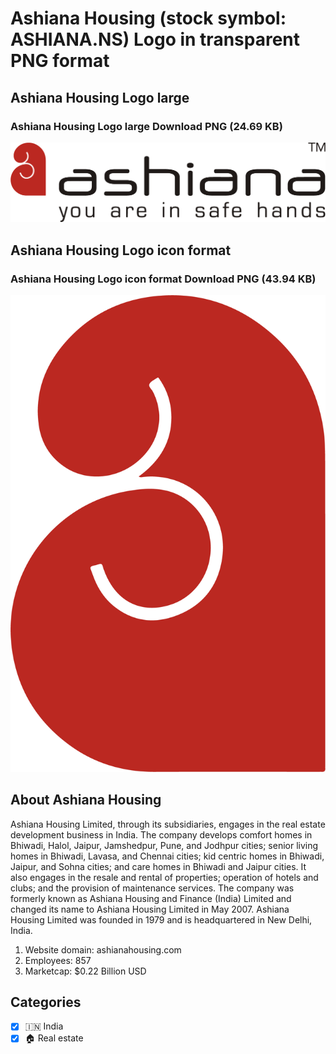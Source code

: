 # Ashiana Housing (stock symbol: ASHIANA.NS) Logo in transparent PNG format

## Ashiana Housing Logo large

### Ashiana Housing Logo large Download PNG (24.69 KB)

![Ashiana Housing Logo large Download PNG (24.69 KB)](/img/orig/ASHIANA.NS_BIG-1a7b890e.png)

## Ashiana Housing Logo icon format

### Ashiana Housing Logo icon format Download PNG (43.94 KB)

![Ashiana Housing Logo icon format Download PNG (43.94 KB)](/img/orig/ASHIANA.NS-06af2104.png)

## About Ashiana Housing

Ashiana Housing Limited, through its subsidiaries, engages in the real estate development business in India. The company develops comfort homes in Bhiwadi, Halol, Jaipur, Jamshedpur, Pune, and Jodhpur cities; senior living homes in Bhiwadi, Lavasa, and Chennai cities; kid centric homes in Bhiwadi, Jaipur, and Sohna cities; and care homes in Bhiwadi and Jaipur cities. It also engages in the resale and rental of properties; operation of hotels and clubs; and the provision of maintenance services. The company was formerly known as Ashiana Housing and Finance (India) Limited and changed its name to Ashiana Housing Limited in May 2007. Ashiana Housing Limited was founded in 1979 and is headquartered in New Delhi, India.

1. Website domain: ashianahousing.com
2. Employees: 857
3. Marketcap: $0.22 Billion USD


## Categories
- [x] 🇮🇳 India
- [x] 🏠 Real estate
